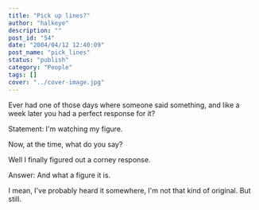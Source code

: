 ```yaml
---
title: "Pick up lines?"
author: "halkeye"
description: ""
post_id: "54"
date: "2004/04/12 12:40:09"
post_name: "pick_lines"
status: "publish"
category: "People"
tags: []
cover: "../cover-image.jpg"
---
```


Ever had one of those days where someone said something, and like a week later you had a perfect response for it?

Statement: I'm watching my figure.

Now, at the time, what do you say?

Well I finally figured out a corney response.

Answer: And what a figure it is.

I mean, I've probably heard it somewhere, I'm not that kind of original. But still.